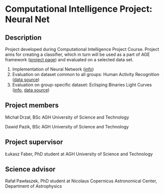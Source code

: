 Computational Intelligence Project: Neural Net
=============================================

Description
-----------
Project developed during Computational Intelligence Project Course. Project aims for creating a classifier, which in turn will be used as a part of AGE framework ([project page](http://age.iisg.agh.edu.pl)) and evaluated on a selected data set. 

1. Implementation of Neural Network ([info](neural_network.md))
2. Evaluation on dataset common to all groups: Human Activity Recognition ([data source](https://archive.ics.uci.edu/ml/datasets/Human+Activity+Recognition+Using+Smartphones))
3. Evaluation on group-specific dataset: Eclisping Binaries Light Curves ([info](dataset.md), [data source](http://www.astrouw.edu.pl/asas/?page=acvs))

Project members
---------------

Michał Drzał, BSc AGH University of Science and Technology

Dawid Pazik, BSc AGH University of Science and Technology


Project supervisor
------------------
Łukasz Faber, PhD student at AGH University of Science and Technology

Science advisor
---------------

Rafał Pawłaszek, PhD student at Nicolaus Copernicus Astronomical Center, Department of Astrophysics
